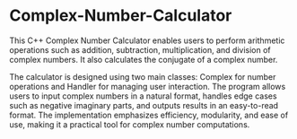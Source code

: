 # Complex-Number-Calculator
This C++ Complex Number Calculator enables users to perform arithmetic operations such as addition, subtraction, multiplication, and division of complex numbers. It also calculates the conjugate of a complex number. 

The calculator is designed using two main classes: Complex for number operations and Handler for managing user interaction. The program allows users to input complex numbers in a natural format, handles edge cases such as negative imaginary parts, and outputs results in an easy-to-read format. The implementation emphasizes efficiency, modularity, and ease of use, making it a practical tool for complex number computations.
